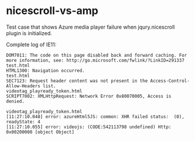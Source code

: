 # nicescroll-vs-amp
Test case that shows Azure media player failure when jqury.nicescroll plugin is initialized.

Complete log of IE11:
```
DOM7011: The code on this page disabled back and forward caching. For more information, see: http://go.microsoft.com/fwlink/?LinkID=291337
test.html
HTML1300: Navigation occurred.
test.html
SEC7123: Request header content was not present in the Access-Control-Allow-Headers list.
videotag_playready_token.html
SCRIPT7002: XMLHttpRequest: Network Error 0x80070005, Access is denied.

videotag_playready_token.html
[11:27:10.048] error: azureHtml5JS: common: XHR failed status:  (0), readyState: 4
[11:27:10.055] error: videojs: (CODE:542113798 undefined) Http: 0x00200000 [object Object]
```
